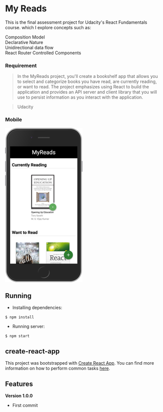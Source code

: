 # My Reads  
This is the final assessment project for Udacity's React Fundamentals course.
which I explore concepts such as:  

Composition Model  
Declarative Nature  
Unidirectional data flow  
React Router
Controlled Components  

### Requirement  
> In the MyReads project, you'll create a bookshelf app that allows you to
select and categorize books you have read, are currently reading, or want to
read. The project emphasizes using React to build the application and provides
an API server and client library that you will use to persist information as
you interact with the application.

> Udacity

### Mobile  

<img src="https://raw.githubusercontent.com/mortoni/my-reads/master/src/images/mobile.png" width="250" height="500" />  

## Running  

- Installing dependencies:
```{r, engine='bash', count_lines}
$ npm install
```

- Running server:  
```{r, engine='bash', count_lines}
$ npm start
```

## create-react-app

This project was bootstrapped with [Create React App](https://github.com/facebookincubator/create-react-app). You can find more information on how to perform common tasks [here](https://github.com/facebookincubator/create-react-app/blob/master/packages/react-scripts/template/README.md).

## Features  
**Version 1.0.0**  
- First commit
